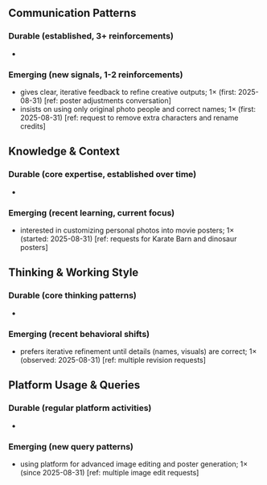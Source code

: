 ## Communication Patterns
### Durable (established, 3+ reinforcements)
- 

### Emerging (new signals, 1-2 reinforcements)
- gives clear, iterative feedback to refine creative outputs; 1× (first: 2025-08-31) [ref: poster adjustments conversation]
- insists on using only original photo people and correct names; 1× (first: 2025-08-31) [ref: request to remove extra characters and rename credits]

## Knowledge & Context
### Durable (core expertise, established over time)
- 

### Emerging (recent learning, current focus)
- interested in customizing personal photos into movie posters; 1× (started: 2025-08-31) [ref: requests for Karate Barn and dinosaur posters]

## Thinking & Working Style
### Durable (core thinking patterns)
- 

### Emerging (recent behavioral shifts)
- prefers iterative refinement until details (names, visuals) are correct; 1× (observed: 2025-08-31) [ref: multiple revision requests]

## Platform Usage & Queries
### Durable (regular platform activities)
- 

### Emerging (new query patterns)
- using platform for advanced image editing and poster generation; 1× (since 2025-08-31) [ref: multiple image edit requests]